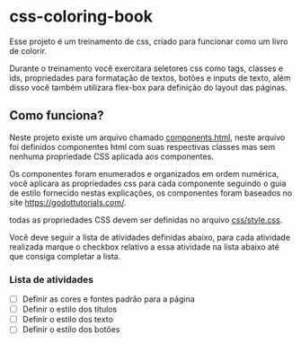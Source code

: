 # css-coloring-book

Esse projeto é um treinamento de css, criado para funcionar como um livro de colorir.

Durante o treinamento você exercitara seletores css como tags, classes e ids, propriedades para formatação de textos, botões e inputs de texto, além disso você também utilizara flex-box para definição do layout das páginas.

## Como funciona?

Neste projeto existe um arquivo chamado <u>components.html</u>, neste arquivo foi definidos componentes html com suas respectivas classes mas sem nenhuma propriedade CSS aplicada aos componentes.

Os componentes foram enumerados e organizados em ordem numérica, você aplicara as propriedades css para cada componente seguindo o guia de estilo fornecido nestas explicações, os componentes foram baseados no site https://godottutorials.com/.

todas as propriedades CSS devem ser definidas no arquivo <u>css/style.css</u>.

Você deve seguir a lista de atividades definidas abaixo, para cada atividade realizada marque o checkbox relativo a essa atividade na lista abaixo até que consiga completar a lista.

### Lista de atividades
- [ ] Definir as cores e fontes padrão para a página
- [ ] Definir o estilo dos titulos
- [ ] Definir o estilo dos texto
- [ ] Definir o estilo dos botões
